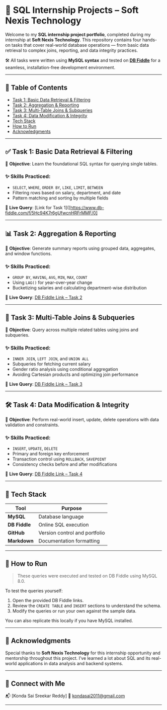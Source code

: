 # 🚀 SQL Internship Projects – Soft Nexis Technology

Welcome to my **SQL internship project portfolio**, completed during my internship at **Soft Nexis Technology**. This repository contains four hands-on tasks that cover real-world database operations — from basic data retrieval to complex joins, reporting, and data integrity practices.

🛠️ All tasks were written using **MySQL syntax** and tested on [**DB Fiddle**](https://www.db-fiddle.com/) for a seamless, installation-free development environment.

---

## 📁 Table of Contents

- [Task 1: Basic Data Retrieval & Filtering](#task-1-basic-data-retrieval--filtering)
- [Task 2: Aggregation & Reporting](#task-2-aggregation--reporting)
- [Task 3: Multi-Table Joins & Subqueries](#task-3-multi-table-joins--subqueries)
- [Task 4: Data Modification & Integrity](#task-4-data-modification--integrity)
- [Tech Stack](#tech-stack)
- [How to Run](#how-to-run)
- [Acknowledgments](#acknowledgments)

---

## ✅ Task 1: Basic Data Retrieval & Filtering

🎯 **Objective**: Learn the foundational SQL syntax for querying single tables.

### ✨ Skills Practiced:
- `SELECT`, `WHERE`, `ORDER BY`, `LIKE`, `LIMIT`, `BETWEEN`
- Filtering rows based on salary, department, and date
- Pattern matching and sorting by multiple fields

📄 **Live Query**: [Link for Task 1]([https://www.db-fiddle.com/f/5Hc94K7r6gUfwcnHRFrMMF/0]

---

## 📊 Task 2: Aggregation & Reporting

🎯 **Objective**: Generate summary reports using grouped data, aggregates, and window functions.

### ✨ Skills Practiced:
- `GROUP BY`, `HAVING`, `AVG`, `MIN`, `MAX`, `COUNT`
- Using `LAG()` for year-over-year change
- Bucketizing salaries and calculating department-wise distribution

📄 **Live Query**: [DB Fiddle Link – Task 2](https://www.db-fiddle.com/f/pPHgDBjJaeRcFXu3XZ5JcC/0)

---

## 🔗 Task 3: Multi-Table Joins & Subqueries

🎯 **Objective**: Query across multiple related tables using joins and subqueries.

### ✨ Skills Practiced:
- `INNER JOIN`, `LEFT JOIN`, and `UNION ALL`
- Subqueries for fetching current salary
- Gender ratio analysis using conditional aggregation
- Avoiding Cartesian products and optimizing join performance

📄 **Live Query**: [DB Fiddle Link – Task 3](https://www.db-fiddle.com/f/k7XRrcc62zTNv8WAsnSDag/0)

---

## 🛠️ Task 4: Data Modification & Integrity

🎯 **Objective**: Perform real-world insert, update, delete operations with data validation and constraints.

### ✨ Skills Practiced:
- `INSERT`, `UPDATE`, `DELETE`
- Primary and foreign key enforcement
- Transaction control using `ROLLBACK`, `SAVEPOINT`
- Consistency checks before and after modifications

📄 **Live Query**: [DB Fiddle Link – Task 4](https://www.db-fiddle.com/f/bG2FphBeUuJd4GCyYAvAVf/2)

---

## 🧰 Tech Stack

| Tool | Purpose |
|------|---------|
| **MySQL** | Database language |
| **DB Fiddle** | Online SQL execution |
| **GitHub** | Version control and portfolio |
| **Markdown** | Documentation formatting |

---

## 🧪 How to Run

> These queries were executed and tested on DB Fiddle using MySQL 8.0.

To test the queries yourself:

1. Open the provided DB Fiddle links.
2. Review the `CREATE TABLE` and `INSERT` sections to understand the schema.
3. Modify the queries or run your own against the sample data.

You can also replicate this locally if you have MySQL installed.

---

## 🙏 Acknowledgments

Special thanks to **Soft Nexis Technology** for this internship opportunity and mentorship throughout this project. I’ve learned a lot about SQL and its real-world applications in data analysis and backend systems.

---

## 🔗 Connect with Me

📬 [Konda Sai Sreekar Reddy]
🔗 kondasai2011@gmail.com

---

